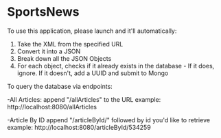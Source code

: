# SportsNews

To use this application, please launch and it'll automatically:

1) Take the XML from the specified URL
2) Convert it into a JSON
3) Break down all the JSON Objects
4) For each object, checks if it already exists in the database - If it does, ignore. If it doesn't, add a UUID and submit to Mongo

To query the database via endpoints:

-All Articles:
append "/allArticles" to the URL
example: http://localhost:8080/allArticles

-Article By ID
append "/articleById/" followed by id you'd like to retrieve
example: http://localhost:8080/articleById/534259
